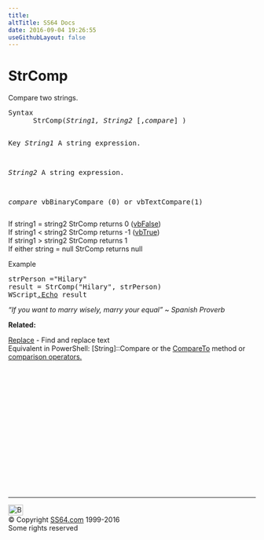 ```yaml
---
title:
altTitle: SS64 Docs
date: 2016-09-04 19:26:55
useGithubLayout: false
---
```

<!-- #BeginLibraryItem "/Library/head_vb.lbi" --><!-- #EndLibraryItem --><h1>StrComp</h1> 
<p>Compare two strings.</p>
<pre>Syntax 
      StrComp(<i>String1, String2 </i>[,<i>compare</i>] )

Key
   <i>String1</i>   A string expression.

   <i>String2</i>   A string expression.

   <i>compare</i>   vbBinaryCompare (0) or vbTextCompare(1)
</pre>
<p>If string1 = string2 StrComp returns <span class="code">0 </span>(<a href="syntax-constants.html">vbFalse</a>)<br>
If string1 &lt; string2 StrComp returns <span class="code">-1 </span>(<a href="syntax-constants.html">vbTrue</a>) <br>
If string1 &gt; string2 StrComp returns<span class="code"> 1 </span><br>
If either string = null  StrComp returns null </p>
<p>Example</p>
<pre>strPerson ="Hilary"
result = StrComp("Hilary", strPerson)
WScript<a href="echo.html">.Echo</a> result</pre>
<p class="quote"><i>“If you want to marry wisely, marry your equal” ~ Spanish Proverb</i></p>
<p><b>Related:</b></p>
<p><a href="replace.html">Replace</a> - Find and replace text<br>
Equivalent in PowerShell: <span class="code">[String]::Compare</span> or the <a href="../ps/syntax-methods.html">CompareTo</a> method or <a href="../ps/syntax-compare.html">comparison operators.</a></p><!-- #BeginLibraryItem "/Library/foot_vb.lbi" --><p>
<!-- VB300 -->
<ins class="adsbygoogle" style="display:inline-block;width:300px;height:250px" data-ad-client="ca-pub-6140977852749469" data-ad-slot="1683739502"></ins>
<script>
(adsbygoogle = window.adsbygoogle || []).push({});
</script></p>
<hr>
<div id="bl" class="footer"><a href="strcomp.html#"><img src="../images/top.png" width="30" height="22" alt="Back to the Top"></a></div>
<div id="br" class="footer, tagline">© Copyright <a href="http://ss64.com/">SS64.com</a> 1999-2016<br>
Some rights reserved</div><!-- #EndLibraryItem -->

